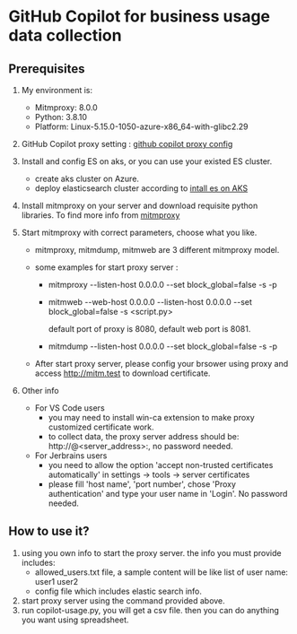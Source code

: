 
# GitHub Copilot for business usage data collection  

## Prerequisites

1. My environment is:
    - Mitmproxy: 8.0.0
    - Python:    3.8.10
    - Platform:  Linux-5.15.0-1050-azure-x86_64-with-glibc2.29

2. GitHub Copilot proxy setting : [github copilot proxy config](https://docs.github.com/en/copilot/configuring-github-copilot/configuring-network-settings-for-github-copilot?tool=vscode)

3. Install and config ES on aks, or you can use your existed ES cluster. 
    - create aks cluster on Azure. 
    - deploy elasticsearch cluster according to [intall es on AKS](https://www.elastic.co/cn/blog/how-to-run-elastic-cloud-on-kubernetes-from-azure-kubernetes-service) 

4. Install mitmproxy on your server and download requisite python libraries. To find more info from [mitmproxy](https://docs.mitmproxy.org/archive/v8/)

5. Start mitmproxy with correct parameters, choose what you like. 
    - mitmproxy, mitmdump, mitmweb are 3 different mitmproxy model. 
    - some examples for start proxy server : 
        - mitmproxy --listen-host 0.0.0.0 --set block_global=false -s <your script file path> -p <port>
        - mitmweb --web-host 0.0.0.0 --listen-host 0.0.0.0 --set block_global=false -s <script.py>

          default port of proxy is 8080, default web port is 8081. 
        - mitmdump --listen-host 0.0.0.0 --set block_global=false -s <your script file path> -p <port>

    - After start proxy server, please config your brsower using proxy and access http://mitm.test to download certificate. 

6. Other info 
    - For VS Code users  
        - you may need to install win-ca extension to make proxy customized certificate work. 
        - to collect data, the proxy server address should be: http://<user>@<server_address>:<port>, no password needed. 
    - For Jerbrains users
        - you need to allow the option 'accept non-trusted certificates automatically' in settings -> tools -> server certificates 
        - please fill 'host name', 'port number', chose 'Proxy authentication' and type your user name in 'Login'. No password needed. 

## How to use it? 

1. using you own info to start the proxy server. the info you must provide includes: 
    - allowed_users.txt file, a sample content will be like list of user name:
        user1
        user2
    - config file which includes elastic search info. 
2. start proxy server using the command provided above. 
3. run copilot-usage.py, you will get a csv file. then you can do anything you want using spreadsheet.
        

